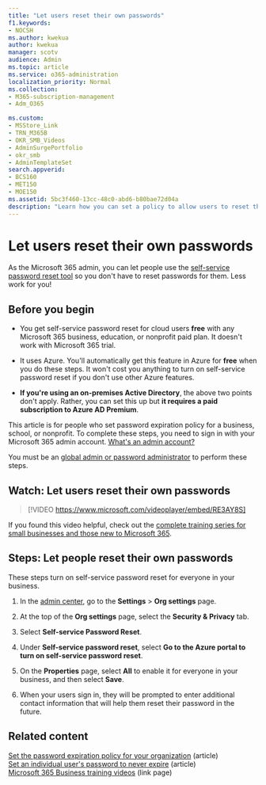 ```yaml
---
title: "Let users reset their own passwords"
f1.keywords:
- NOCSH
ms.author: kwekua
author: kwekua
manager: scotv
audience: Admin
ms.topic: article
ms.service: o365-administration
localization_priority: Normal
ms.collection: 
- M365-subscription-management
- Adm_O365

ms.custom:
- MSStore_Link
- TRN_M365B
- OKR_SMB_Videos
- AdminSurgePortfolio
- okr_smb
- AdminTemplateSet
search.appverid:
- BCS160
- MET150
- MOE150
ms.assetid: 5bc3f460-13cc-48c0-abd6-b80bae72d04a
description: "Learn how you can set a policy to allow users to reset their own passwords using the self-service password reset tool."
---
```


# Let users reset their own passwords

As the Microsoft 365 admin, you can let people use the [self-service password reset tool](https://go.microsoft.com/fwlink/p/?LinkId=522677) so you don't have to reset passwords for them. Less work for you!
  
## Before you begin
  
- You get self-service password reset for cloud users **free** with any Microsoft 365 business, education, or nonprofit paid plan. It doesn't work with Microsoft 365 trial.

- It uses Azure. You'll automatically get this feature in Azure for **free** when you do these steps. It won't cost you anything to turn on self-service password reset if you don't use other Azure features.

- **If you're using an on-premises Active Directory**, the above two points don't apply. Rather, you can set this up but **it requires a paid subscription to Azure AD Premium**.

This article is for people who set password expiration policy for a business, school, or nonprofit. To complete these steps, you need to sign in with your Microsoft 365 admin account. [What's an admin account?](../../business-video/admin-center-overview.md)

You must be an [global admin or password administrator](about-admin-roles.md) to perform these steps.

## Watch: Let users reset their own passwords

> [!VIDEO https://www.microsoft.com/videoplayer/embed/RE3AY8S]

If you found this video helpful, check out the [complete training series for small businesses and those new to Microsoft 365](../../business-video/index.yml).

## Steps: Let people reset their own passwords

These steps turn on self-service password reset for everyone in your business.

1. In the <a href="https://go.microsoft.com/fwlink/p/?linkid=2024339" target="_blank">admin center</a>, go to the **Settings** > **Org settings** page.

2. At the top of the **Org settings** page, select the **Security & Privacy** tab.
  
3. Select **Self-service Password Reset**.

4. Under **Self-service password reset**, select **Go to the Azure portal to turn on self-service password reset**.

5. On the **Properties** page, select **All** to enable it for everyone in your business, and then select **Save**.
  
6. When your users sign in, they will be prompted to enter additional contact information that will help them reset their password in the future.

## Related content

[Set the password expiration policy for your organization](../manage/set-password-expiration-policy.md) (article)\
[Set an individual user's password to never expire](set-password-to-never-expire.md) (article)\
[Microsoft 365 Business training videos](../../business-video/index.yml) (link page)

